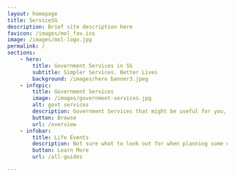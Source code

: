 ```yaml
---
layout: homepage
title: ServiceSG
description: Brief site description here
favicon: /images/mol_fav.ico
image: /images/mol-logo.jpg
permalink: /
sections:
    - hero:
        title: Government Services in SG
        subtitle: Simpler Services. Better Lives
        background: /images/hero banner3.jpeg
    - infopic:
        title: Government Services 
        image: /images/government-services.jpg
        alt: govt services
        description: Government Services that might be useful for you, All put together in one place.
        button: Browse
        url: /overview
    - infobar:
        title: Life Events
        description: Not sure what to look out for when planning some of your major life decisions? We have been through that time in life so here are some recommendations for you.
        button: Learn More
        url: /all-guides

---
```

